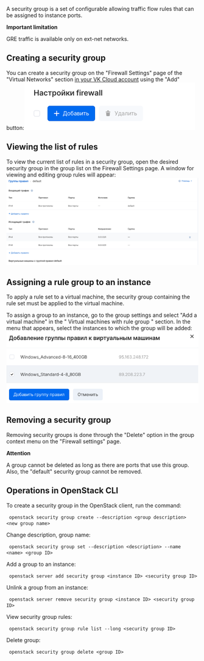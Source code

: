 A security group is a set of configurable allowing traffic flow rules that can be assigned to instance ports.

**Important limitation**

GRE traffic is available only on ext-net networks.

## Creating a security group

You can create a security group on the "Firewall Settings" page of the "Virtual Networks" section [in your VK Cloud account](https://mcs.mail.ru/app/services/infra/shares/) using the "Add" button:![](./assets/1597681636745-snimok-ekrana-2020-08-17-v-19.27.03.png)

## Viewing the list of rules

To view the current list of rules in a security group, open the desired security group in the group list on the Firewall Settings page. A window for viewing and editing group rules will appear:![](./assets/1597686452078-snimok-ekrana-2020-08-17-v-20.47.20.png)

## Assigning a rule group to an instance

To apply a rule set to a virtual machine, the security group containing the rule set must be applied to the virtual machine.

To assign a group to an instance, go to the group settings and select "Add a virtual machine" in the " Virtual machines with rule group " section. In the menu that appears, select the instances to which the group will be added:![](./assets/1597681979167-snimok-ekrana-2020-08-17-v-19.32.51.png)

## Removing a security group

Removing security groups is done through the "Delete" option in the group context menu on the "Firewall settings" page.

**Attention**

A group cannot be deleted as long as there are ports that use this group. Also, the "default" security group cannot be removed.

## Operations in OpenStack CLI

To create a security group in the OpenStack client, run the command:

```
 openstack security group create --description <group description> <new group name>
```

Change description, group name:

```
 openstack security group set --description <description> --name <name> <group ID>
```

Add a group to an instance:

```
 openstack server add security group <instance ID> <security group ID>
```

Unlink a group from an instance:

```
 openstack server remove security group <instance ID> <security group ID>
```

View security group rules:

```
 openstack security group rule list --long <security group ID>
```

Delete group:

```
 openstack security group delete <group ID>
```
